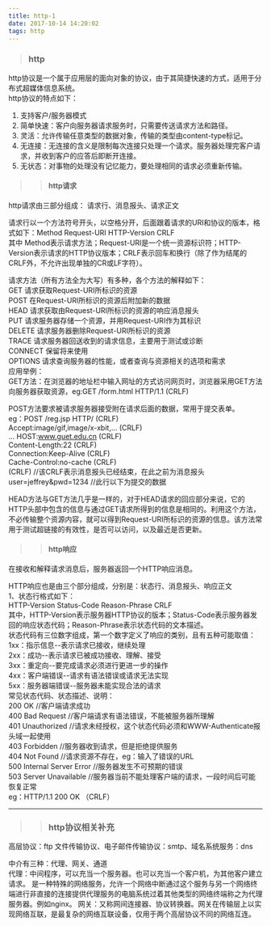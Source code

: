 ```yaml
---
title: http-1
date: 2017-10-14 14:20:02
tags: http
---
```


> ### http

http协议是一个属于应用层的面向对象的协议，由于其简捷快速的方式，适用于分布式超媒体信息系统。  
http协议的特点如下：  
1. 支持客户/服务器模式  
2. 简单快速：客户向服务器请求服务时，只需要传送请求方法和路径。
3. 灵活：允许传输任意类型的数据对象，传输的类型由content-type标记。  
4. 无连接：无连接的含义是限制每次连接只处理一个请求。服务器处理完客户请求，并收到客户的应答后即断开连接。
5. 无状态：对事物的处理没有记忆能力，要处理相同的请求必须重新传输。

>> #### http请求

http请求由三部分组成：
请求行、消息报头、请求正文

请求行以一个方法符号开头，以空格分开，后面跟着请求的URI和协议的版本，格式如下：Method Request-URI HTTP-Version CRLF  
其中 Method表示请求方法；Request-URI是一个统一资源标识符；HTTP-Version表示请求的HTTP协议版本；CRLF表示回车和换行（除了作为结尾的CRLF外，不允许出现单独的CR或LF字符）。  

请求方法（所有方法全为大写）有多种，各个方法的解释如下：  
GET     请求获取Request-URI所标识的资源  
POST    在Request-URI所标识的资源后附加新的数据  
HEAD    请求获取由Request-URI所标识的资源的响应消息报头  
PUT     请求服务器存储一个资源，并用Request-URI作为其标识  
DELETE  请求服务器删除Request-URI所标识的资源  
TRACE   请求服务器回送收到的请求信息，主要用于测试或诊断  
CONNECT 保留将来使用  
OPTIONS 请求查询服务器的性能，或者查询与资源相关的选项和需求  
应用举例：  
GET方法：在浏览器的地址栏中输入网址的方式访问网页时，浏览器采用GET方法向服务器获取资源，eg:GET /form.html HTTP/1.1 (CRLF)     

POST方法要求被请求服务器接受附在请求后面的数据，常用于提交表单。   
eg：POST /reg.jsp HTTP/ (CRLF)    
Accept:image/gif,image/x-xbit,... (CRLF)  
...
HOST:www.guet.edu.cn (CRLF)  
Content-Length:22 (CRLF)  
Connection:Keep-Alive (CRLF)  
Cache-Control:no-cache (CRLF)  
(CRLF)         //该CRLF表示消息报头已经结束，在此之前为消息报头  
user=jeffrey&pwd=1234  //此行以下为提交的数据  

HEAD方法与GET方法几乎是一样的，对于HEAD请求的回应部分来说，它的HTTP头部中包含的信息与通过GET请求所得到的信息是相同的。利用这个方法，不必传输整个资源内容，就可以得到Request-URI所标识的资源的信息。该方法常用于测试超链接的有效性，是否可以访问，以及最近是否更新。

>> #### http响应

在接收和解释请求消息后，服务器返回一个HTTP响应消息。  

HTTP响应也是由三个部分组成，分别是：状态行、消息报头、响应正文  
1、状态行格式如下：  
HTTP-Version Status-Code Reason-Phrase CRLF  
其中，HTTP-Version表示服务器HTTP协议的版本；Status-Code表示服务器发回的响应状态代码；Reason-Phrase表示状态代码的文本描述。  
状态代码有三位数字组成，第一个数字定义了响应的类别，且有五种可能取值：  
1xx：指示信息--表示请求已接收，继续处理  
2xx：成功--表示请求已被成功接收、理解、接受  
3xx：重定向--要完成请求必须进行更进一步的操作  
4xx：客户端错误--请求有语法错误或请求无法实现  
5xx：服务器端错误--服务器未能实现合法的请求  
常见状态代码、状态描述、说明：   
200 OK      //客户端请求成功   
400 Bad Request  //客户端请求有语法错误，不能被服务器所理解   
401 Unauthorized //请求未经授权，这个状态代码必须和WWW-Authenticate报头域一起使用  
403 Forbidden  //服务器收到请求，但是拒绝提供服务   
404 Not Found  //请求资源不存在，eg：输入了错误的URL     
500 Internal Server Error //服务器发生不可预期的错误    
503 Server Unavailable  //服务器当前不能处理客户端的请求，一段时间后可能恢复正常   
eg：HTTP/1.1 200 OK （CRLF）

***

>> ### http协议相关补充

高层协议：ftp 文件传输协议、电子邮件传输协议：smtp、域名系统服务：dns

中介有三种：代理、网关、通道  
代理：中间程序，可以充当一个服务器。也可以充当一个客户机，为其他客户建立请求。 是一种特殊的网络服务，允许一个网络中断通过这个服务与另一个网络终端进行非直接的连接提供代理服务的电脑系统过着其他类型的网络终端称之为代理服务器。例如nginx。
网关：又称网间连接器、协议转换器。网关在传输层上以实现网络互联，是最复杂的网络互联设备，仅用于两个高层协议不同的网络互连。
